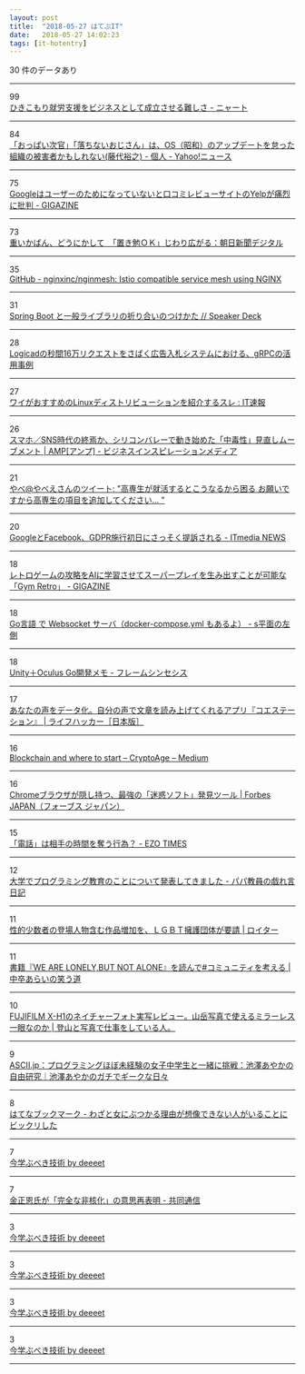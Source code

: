 ```yaml
---
layout: post
title:  "2018-05-27 はてぶIT"
date:   2018-05-27 14:02:23
tags: [it-hotentry]
---
```

30 件のデータあり

<hr><div class="row">
<div class="col-1"><span class="badge badge-pill badge-success h2">99</span></div>
<div class="col-11"><a href='http://nyaaat.hatenablog.com/entry/2018/05/26' target='_blank'>ひきこもり就労支援をビジネスとして成立させる難しさ - ニャート</a></div>
</div>
<hr>
<div class="row">
<div class="col-1"><span class="badge badge-pill badge-success h2">84</span></div>
<div class="col-11"><a href='https://news.yahoo.co.jp/byline/fujisiro/20180526-00085648/' target='_blank'>「おっぱい次官」「落ちないおじさん」は、OS（昭和）のアップデートを怠った組織の被害者かもしれない(藤代裕之) - 個人 - Yahoo!ニュース</a></div>
</div>
<hr>
<div class="row">
<div class="col-1"><span class="badge badge-pill badge-success h2">75</span></div>
<div class="col-11"><a href='https://gigazine.net/news/20180526-yelp-vs-google/' target='_blank'>Googleはユーザーのためになっていないと口コミレビューサイトのYelpが痛烈に批判 - GIGAZINE</a></div>
</div>
<hr>
<div class="row">
<div class="col-1"><span class="badge badge-pill badge-success h2">73</span></div>
<div class="col-11"><a href='https://www.asahi.com/articles/ASL5V4D15L5VUTIL00R.html' target='_blank'>重いかばん、どうにかして　「置き勉ＯＫ」じわり広がる：朝日新聞デジタル</a></div>
</div>
<hr>
<div class="row">
<div class="col-1"><span class="badge badge-pill badge-success h2">35</span></div>
<div class="col-11"><a href='https://github.com/nginxinc/nginmesh' target='_blank'>GitHub - nginxinc/nginmesh: Istio compatible service mesh using NGINX</a></div>
</div>
<hr>
<div class="row">
<div class="col-1"><span class="badge badge-pill badge-success h2">31</span></div>
<div class="col-11"><a href='https://speakerdeck.com/saiya_moebius/spring-boot-to-ban-raiburarifalsezhe-rihe-ifalsetukekata' target='_blank'>Spring Boot と一般ライブラリの折り合いのつけかた // Speaker Deck</a></div>
</div>
<hr>
<div class="row">
<div class="col-1"><span class="badge badge-pill badge-success h2">28</span></div>
<div class="col-11"><a href='https://www.slideshare.net/hiroiso/logicad16grpc' target='_blank'>Logicadの秒間16万リクエストをさばく広告入札システムにおける、gRPCの活用事例</a></div>
</div>
<hr>
<div class="row">
<div class="col-1"><span class="badge badge-pill badge-success h2">27</span></div>
<div class="col-11"><a href='http://blog.livedoor.jp/itsoku/archives/53556269.html' target='_blank'>ワイがおすすめのLinuxディストリビューションを紹介するスレ : IT速報</a></div>
</div>
<hr>
<div class="row">
<div class="col-1"><span class="badge badge-pill badge-success h2">26</span></div>
<div class="col-11"><a href='https://amp.review/2018/05/26/silicon-valley-movement/' target='_blank'>スマホ／SNS時代の終焉か、シリコンバレーで動き始めた「中毒性」見直しムーブメント | AMP[アンプ] - ビジネスインスピレーションメディア</a></div>
</div>
<hr>
<div class="row">
<div class="col-1"><span class="badge badge-pill badge-success h2">21</span></div>
<div class="col-11"><a href='http://twitter.com/cubeym0520/status/1000016537971912704' target='_blank'>やべ@やべえさんのツイート: "高専生が就活するとこうなるから困る お願いですから高専生の項目を追加してください… "</a></div>
</div>
<hr>
<div class="row">
<div class="col-1"><span class="badge badge-pill badge-success h2">20</span></div>
<div class="col-11"><a href='http://www.itmedia.co.jp/news/articles/1805/27/news011.html' target='_blank'>GoogleとFacebook、GDPR施行初日にさっそく提訴される - ITmedia NEWS</a></div>
</div>
<hr>
<div class="row">
<div class="col-1"><span class="badge badge-pill badge-success h2">18</span></div>
<div class="col-11"><a href='https://gigazine.net/news/20180526-gym-retro/' target='_blank'>レトロゲームの攻略をAIに学習させてスーパープレイを生み出すことが可能な「Gym Retro」 - GIGAZINE</a></div>
</div>
<hr>
<div class="row">
<div class="col-1"><span class="badge badge-pill badge-success h2">18</span></div>
<div class="col-11"><a href='http://blog.okashoi.net/entry/2018/05/26/180206' target='_blank'>Go言語 で Websocket サーバ（docker-compose.yml もあるよ） - s平面の左側</a></div>
</div>
<hr>
<div class="row">
<div class="col-1"><span class="badge badge-pill badge-success h2">18</span></div>
<div class="col-11"><a href='https://framesynthesis.jp/tech/unity/oculusgo/' target='_blank'>Unity＋Oculus Go開発メモ - フレームシンセシス</a></div>
</div>
<hr>
<div class="row">
<div class="col-1"><span class="badge badge-pill badge-success h2">17</span></div>
<div class="col-11"><a href='https://www.lifehacker.jp/2018/05/167310.html' target='_blank'>あなたの声をデータ化。自分の声で文章を読み上げてくれるアプリ『コエステーション』 | ライフハッカー［日本版］</a></div>
</div>
<hr>
<div class="row">
<div class="col-1"><span class="badge badge-pill badge-success h2">16</span></div>
<div class="col-11"><a href='https://medium.com/cryptoage/11d5dca1ac9' target='_blank'>Blockchain and where to start – CryptoAge – Medium</a></div>
</div>
<hr>
<div class="row">
<div class="col-1"><span class="badge badge-pill badge-success h2">16</span></div>
<div class="col-11"><a href='https://forbesjapan.com/articles/detail/21273' target='_blank'>Chromeブラウザが隠し持つ、最強の「迷惑ソフト」発見ツール | Forbes JAPAN（フォーブス ジャパン）</a></div>
</div>
<hr>
<div class="row">
<div class="col-1"><span class="badge badge-pill badge-success h2">15</span></div>
<div class="col-11"><a href='http://www.heisei-zakki.com/entry/2018/05/26/212552' target='_blank'>「電話」は相手の時間を奪う行為？ - EZO TIMES</a></div>
</div>
<hr>
<div class="row">
<div class="col-1"><span class="badge badge-pill badge-success h2">12</span></div>
<div class="col-11"><a href='http://blog.edunote.jp/entry/2018/05/27/075643' target='_blank'>大学でプログラミング教育のことについて発表してきました - パパ教員の戯れ言日記</a></div>
</div>
<hr>
<div class="row">
<div class="col-1"><span class="badge badge-pill badge-success h2">11</span></div>
<div class="col-11"><a href='https://jp.reuters.com/article/idJPKCN1IO0R5' target='_blank'>性的少数者の登場人物含む作品増加を、ＬＧＢＴ擁護団体が要請 | ロイター</a></div>
</div>
<hr>
<div class="row">
<div class="col-1"><span class="badge badge-pill badge-success h2">11</span></div>
<div class="col-11"><a href='http://araic.net/what-community' target='_blank'>書籍『WE ARE LONELY,BUT NOT ALONE』を読んで#コミュニティを考える | 中卒あらいの笑う道</a></div>
</div>
<hr>
<div class="row">
<div class="col-1"><span class="badge badge-pill badge-success h2">10</span></div>
<div class="col-11"><a href='https://yamasha.net/x-h1-review' target='_blank'>FUJIFILM X-H1のネイチャーフォト実写レビュー。山岳写真で使えるミラーレス一眼なのか | 登山と写真で仕事をしている人。</a></div>
</div>
<hr>
<div class="row">
<div class="col-1"><span class="badge badge-pill badge-success h2">9</span></div>
<div class="col-11"><a href='http://ascii.jp/elem/000/001/678/1678181/' target='_blank'>ASCII.jp：プログラミングほぼ未経験の女子中学生と一緒に挑戦：池澤あやかの自由研究｜池澤あやかのガチでギークな日々</a></div>
</div>
<hr>
<div class="row">
<div class="col-1"><span class="badge badge-pill badge-success h2">8</span></div>
<div class="col-11"><a href='http://b.hatena.ne.jp/entry/s/anond.hatelabo.jp/20180527010025' target='_blank'>はてなブックマーク - わざと女にぶつかる理由が想像できない人がいることにビックリした</a></div>
</div>
<hr>
<div class="row">
<div class="col-1"><span class="badge badge-pill badge-success h2">7</span></div>
<div class="col-11"><a href='https://ift.tt/2sgckAb' target='_blank'>今学ぶべき技術 by deeeet</a></div>
</div>
<hr>
<div class="row">
<div class="col-1"><span class="badge badge-pill badge-success h2">7</span></div>
<div class="col-11"><a href='https://this.kiji.is/373277338055689313' target='_blank'>金正恩氏が「完全な非核化」の意思再表明 - 共同通信</a></div>
</div>
<hr>
<div class="row">
<div class="col-1"><span class="badge badge-pill badge-success h2">3</span></div>
<div class="col-11"><a href='https://go-talks.appspot.com/github.com/tcnksm/talks/2018/05/what-to-learn-now/talk.slide#15' target='_blank'>今学ぶべき技術 by deeeet</a></div>
</div>
<hr>
<div class="row">
<div class="col-1"><span class="badge badge-pill badge-success h2">3</span></div>
<div class="col-11"><a href='https://go-talks.appspot.com/github.com/tcnksm/talks/2018/05/what-to-learn-now/talk.slide#8' target='_blank'>今学ぶべき技術 by deeeet</a></div>
</div>
<hr>
<div class="row">
<div class="col-1"><span class="badge badge-pill badge-success h2">3</span></div>
<div class="col-11"><a href='https://go-talks.appspot.com/github.com/tcnksm/talks/2018/05/what-to-learn-now/talk.slide#18' target='_blank'>今学ぶべき技術 by deeeet</a></div>
</div>
<hr>
<div class="row">
<div class="col-1"><span class="badge badge-pill badge-success h2">3</span></div>
<div class="col-11"><a href='https://go-talks.appspot.com/github.com/tcnksm/talks/2018/05/what-to-learn-now/talk.slide#2' target='_blank'>今学ぶべき技術 by deeeet</a></div>
</div>
<hr>
